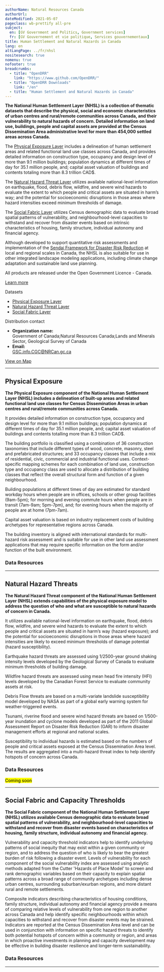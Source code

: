 ```yaml
---
authorName: Natural Resources Canada
authorUrl:
dateModified: 2021-05-07
pageclass: wb-prettify all-pre
subject:
  en: [GV Government and Politics, Government services]
  fr: [GV Gouvernement et vie politique, Services gouvernementaux]
title: Human Settlement and Natural Hazards in Canada
lang: en
altLangPage: ../fr/nhsl
nositesearch: true
nomenu: true
nofooter: true
breadcrumbs:
  - title: "OpenDRR"
    link: "https://www.github.com/OpenDRR/"
  - title: "OpenDRR Downloads"
    link: "/en"
  - title: "Human Settlement and Natural Hazards in Canada"
---
```

<p><strong>The National Human Settlement Layer (NHSL) is a collection of thematic datasets that describe the physical, social and economic characteristics of urban centres and rural/remote communities across Canada, and their vulnerability to natural hazards of concern.  Detailed information on land use, buildings, people and capital assets are provided at the Census Dissemination Area administrative level for more than 454,000 settled areas across Canada.</strong></p>

<div class="row">
  <div class="col-md-8">
    <p>The <a href='#physical_exposure'>Physical Exposure Layer</a> includes a delineation of human settlement areas and related functional land use classes across Canada, and provides detailed information on construction type, occupancy and design level of more than 9.1 million buildings; population dynamics at different times of day for 35.1 million people, and; capital asset valuation of buildings and contents totaling more than 8.3 trillion CAD$.</p>
    <p>The <a href='#hazard_threat'>Natural Hazard Threat Layer</a> utilizes available national-level information on earthquake, flood, debris flow, wildfire, and severe wind hazards to evaluate the extent to which people and critical assets are situated in harm’s way; and the potential for socioeconomic disruptions in those areas where hazard intensities exceed minimum thresholds of damage.</p>
    <p>The <a href='#social_fabric'>Social Fabric Layer</a> utilizes Census demographic data to evaluate broad spatial patterns of vulnerability, and neighbourhood-level capacities to withstand and recover from disaster events based on intrinsic characteristics of housing, family structure, individual autonomy and financial agency.</p>
    <!-- <p style="text-align:justify;">The <a href='#risk_dynamics'>Risk Dynamics Layer</a> utilizes information on population growth and land use change since 1975 to evaluate how evolving patterns of urbanization are contributing to escalating profiles of natural risk over time across Canada.</p> -->
    <p>Although developed to support quantitative risk assessments and implementation of the <a href="https://www.undrr.org/publication/sendai-framework-disaster-risk-reduction-2015-2030">Sendai Framework for Disaster Risk Reduction</a> at local and regional scales in Canada, the NHSL is also suitable for use in other integrated landscape modeling applications, including climate change adaptation and sustainable land use planning.</p>
    <section class="jumbotron">
      <p>All products are released under the Open Government Licence - Canada.</p>
      <p><a href="https://open.canada.ca/en/open-government-licence-canada" class="btn btn-info btn-lg" role="button">Learn more</a></p>
    </section>
  </div>
  <div class="col-md-4">
    <div class="panel panel-primary mrgn-tp-sm">
      <div class="panel-heading">
        <div class="panel-title">Datasets</div>
      </div>
      <ul class="list-group">
        <li class="list-group-item">
          <a href='#physical_exposure'>Physical Exposure Layer</a>
        </li>
        <li class="list-group-item">
          <a href='#hazard_threat'>Natural Hazard Threat Layer</a>
        </li>
        <li class="list-group-item">
          <a href='#social_fabric'>Social Fabric Layer</a>
        </li>
        <!-- <li class="list-group-item">
          <a href='#risk_dynamics'>Risk Dynamics Layer</a>
        </li> -->
      </ul>
    </div>
    <div class="panel panel-primary">
      <div class="panel-heading">
        <div class="panel-title">Distribution contact</div>
      </div>
      <ul class="list-group">
        <li class="list-group-item">
          <b>Organization name:</b><br>
          Government of Canada;Natural Resources Canada;Lands and Minerals Sector, Geological Survey of Canada
        </li>
        <li class="list-group-item">
          <b>Email:</b><br>
          <a href="mailto:GSC.info.CGC@NRCan.gc.ca">GSC.info.CGC@NRCan.gc.ca</a>
        </li>
      </ul>
    </div>
    <div class=""><a href="nhsl_map.html" class="btn btn-primary mrgn-tp-xl btn-block btn-lg" role="button"> View on Map </a></div>
  </div>
</div>

<hr>

<a name="physical_exposure"></a>

## Physical Exposure

<p><strong>The Physical Exposure component of the National Human Settlement Layer (NHSL) includes a delineation of built-up areas and related functional land use classes for Census Dissemination Areas in urban centres and rural/remote communities across Canada.</strong></p>

<p>It provides detailed information on construction type, occupancy and design level for more than 9.1 million buildings; population dynamics at different times of day for 35.1 million people, and; capital asset valuation of buildings and contents totalling more than 8.3 trillion CAD$.</p>

<p>The building portfolio is classified using a combination of 36 construction taxonomies that include different types of wood, concrete, masonry, steel and prefabricated structures; and 33 occupancy classes that include a mix of residential, civic, commercial and industrial functional uses.  Context-specific mapping schemes for each combination of land use, construction type and occupancy class are used to allocate a distribution of building classes that reflect the overall structural form and function of a given neighbourhood.</p>

<p>Building populations at different times of day are estimated for standard workday hours when people are in offices, schools or other group facilities (9am-5pm); for morning and evening commute hours when people are in transit (7am-9am; 5pm-7pm), and; for evening hours when the majority of people are at home (7pm-7am).</p>

<p>Capital asset valuation is based on industry replacement costs of building archetypes for representative regions across Canada.</p>

<p>The building inventory is aligned with international standards for multi-hazard risk assessment and is suitable for use in other land use assessment applications that may require specific information on the form and/or function of the built environment.</p>

### Data Resources

<div id="nhsl_physical_exposure_all_indicators"></div>

<hr>

<a name="hazard_threat"></a>

## Natural Hazard Threats

<p><strong>The Natural Hazard Threat component of the National Human Settlement Layer (NHSL) extends capabilities of the physical exposure model to address the question of who and what are susceptible to natural hazards of concern in Canada.</strong></p>

<p>It utilizes available national-level information on earthquake, flood, debris flow, wildfire, and severe wind hazards to evaluate the extent to which people and critical assets are situated in harm’s way (hazard exposure); and the potential for socioeconomic disruptions in those areas where hazard intensities are likely to exceed minimum thresholds of damage potential (hazard susceptibility).</p>

<p>Earthquake hazard threats are assessed using 1/2500-year ground shaking intensity levels developed by the Geological Survey of Canada to evaluate minimum thresholds of building damage.</p>

<p>Wildfire hazard threats are assessed using mean head fire intensity (HFI) levels developed by the Canadian Forest Service to evaluate community assets at risk.</p>

<p>Debris Flow threats are based on a multi-variate landslide susceptibility model developed by NASA as part of a global early warning system for weather-triggered events.</p>

<p>Tsunami, riverine flood and severe wind hazard threats are based on 1/500-year inundation and cyclone models developed as part of the 2011 Global Assessment Report on Disaster Risk Reduction (GAR) to inform disaster management efforts at regional and national scales.</p>

<p>Susceptibility to individual hazards is estimated based on the numbers of people and critical assets exposed at the Census Dissemination Area level. The results are aggregated into a multi-hazard threat index to help identify hotspots of concern across Canada.</p>

### Data Resources

<mark>Coming soon</mark>

<div id="nhsl_hazard_threat_all_indicators" class="hidden"></div>

<hr>

<a name="social_fabric"></a>

## Social Fabric and Capacity Thresholds

<p><strong>The Social Fabric component of the National Human Settlement Layer (NHSL) utilizes available Census demographic data to evaluate broad spatial patterns of vulnerability, and neighbourhood-level capacities to withstand and recover from disaster events based on characteristics of housing, family structure, individual autonomy and financial agency.</strong></p>

<p>Vulnerability and capacity threshold indicators help to identify underlying patterns of social inequity that may exist within a given community or region, and to address the question of who is likely to bear the greatest burden of risk following a disaster event. Levels of vulnerability for each component of the social vulnerability index are assessed using analytic methods adapted from the Cutter 'Hazards of Place Model' to screen and rank demographic variables based on their capacity to explain spatial patterns across a broad range of community archetypes including dense urban centres, surrounding suburban/exurban regions, and more distant rural and remote settlements.</p>

<p>Composite indicators describing characteristics of housing conditions, family structure, individual autonomy and financial agency provide a means of comparing relative levels of vulnerability from one region to another across Canada and help identify specific neighbourhoods within which capacities to withstand and recover from disaster events may be strained. Indicators are reported at the Census Dissemination Area level and can be used in conjunction with information on specific hazard threats to identify both potential hotspots of concern within a community or region, and areas in which proactive investments in planning and capacity development may be effective in building disaster resilience and longer-term sustainability.</p>

### Data Resources

<div id="nhsl_social_fabric_all_indicators"></div>

<hr>

<div style="display:none">
<a name="risk_dynamics"></a>

## Risk Dynamics

<p><strong>The Risk Dynamics component of the National Human Settlement Layer (NHSL) builds on remote sensing analysis and spatial modeling carried out by the European Commission Joint Research Centre (JRC) as part of a global study of evolving human settlement patterns and their influence on disaster risk and sustainable development (GHSL).</strong></p>

<p>High-resolution population grids (250m) and land use classification models at decadal intervals (1975, 1990, 2000 and 2015) provide a framework for evaluating the extent to which human settlements are changing in terms of both density and spatial patterns of urbanization. These framework datasets are combined with available national assessments of earthquake, tsunami, flood, debris flow, wildfire and cyclone hazards to help make evident how population growth and evolving patterns of land use change over the past 40 years are contributing to escalating profiles of natural hazard risk in Canada.</p>

<p>Indicators of physical exposure and hazard susceptibility are reported using the 250m GHSL population grid mesh for each time epochs. Outputs of this study complement a global assessment of exposure to natural hazards carried out by the JRC as part of the 2017 Atlas of the Human Planet and provide additional insights to inform local and regional disaster resilience planning efforts across Canada.</p>

### Data Resources

<div id="nhsl_risk_dynamics_all_indicators"></div>

</div>

<script src="https://code.jquery.com/jquery-1.12.2.min.js"
        integrity="sha256-lZFHibXzMHo3GGeehn1hudTAP3Sc0uKXBXAzHX1sjtk=" crossorigin="anonymous"></script>
<script>

  var config = JSON.stringify({{site.data.metadata | jsonify }}),
      metadata = JSON.parse( config ),
      layers = [ 'nhsl_risk_dynamics_all_indicators', 'nhsl_social_fabric_all_indicators', 'nhsl_physical_exposure_all_indicators', 'nhsl_hazard_threat_all_indicators'],
      header = '<tr> \
          <th scope="col" class="col-sm-6">{% if page.lang == 'en' %}Resource Name{% endif %} {% if page.lang == 'fr' %}Nom de la ressource{% endif %}</th> \
          <th scope="col" class="col-sm-2 hidden-xs">{% if page.lang == 'en' %}Resource Type{% endif %} {% if page.lang == 'fr' %}Type de ressource{% endif %}</th> \
          <th scope="col"class="col-sm-2">Format</th> \
          <th scope="col" class="col-sm-1">{% if page.lang == 'en' %}Links{% endif %} {% if page.lang == 'fr' %}Liens{% endif %}</th> \
      </tr>';

      for ( l in layers ) {

        let id = layers[l];

        for ( d in metadata.datasets ) {

            let dataset = metadata.datasets[ d ];

            if ( id.includes( dataset.id ) ) {

              map_resources = dataset.resources;

              let resrcs = "",
                  resrcs_prov = "";

              for ( res in map_resources ) {

                  let r = map_resources[res];

                  if ( r.language.indexOf( "en" ) === -1 ) {
                    continue;
                  }

                  let lang = r.language == "en" ? "English" : "French";
                  let btntxt = "{{page.lang}}" == "en" ? "Access" : "Accès";
                  let download_link = r.link.indexOf( "http" ) === -1 ? '{{site.download_baseurl}}/{{site.release_tag}}/' + r.link.split('/').pop() : r.link;

                  if ( r.region === 'ca' ) {
                      resrcs += '<tr><td>' + r.name + '</td><td class="hidden-xs">' + r.type + '</td><td><span class="label ' + r.format + '">' + r.format + '</td><td><a href="' + download_link + '" class="btn btn-primary">' + btntxt + '</a></td></tr>';
                  }
                  else {
                    resrcs_prov += '<tr class="' + r.region + '"><td>' + r.name + '</td><td class="hidden-xs">' + r.type + '</td><td><span class="label ' + r.format + '">' + r.format + '</td><td><a href="' + download_link + '" class="btn btn-primary">' + btntxt + '</a></td></tr>';
                  }
              }

              let i = id;

              let select = '<div class="row"><div class="col-md-12 mrgn-bttm-lg"><form class="form-inline" role="form" method="get" action="#"><div class="form-group"><label for="select-rgn-' + id + '" class="control-label mrgn-rght-lg">{% if page.lang == 'en' %}Select region: {% endif %} {% if page.lang == 'fr' %}Sélectionner la région{% endif %}</label><select id="select-rgn-' + id + '" class="select-rgn form-control"> \
                  <option></option> \
                  <option value="ab">{% if page.lang == 'en' %}Alberta{% endif %} {% if page.lang == 'fr' %}Alberta{% endif %}</option> \
                  <option value="bc">{% if page.lang == 'en' %}British Columbia{% endif %} {% if page.lang == 'fr' %}Colombie Britannique{% endif %}</option> \
                  <option value="nl">{% if page.lang == 'en' %}Newfoundland and Labrador{% endif %} {% if page.lang == 'fr' %}Terre Neuve et Labrador{% endif %}</option> \
                  <option value="pe">{% if page.lang == 'en' %}Prince Edward Island{% endif %} {% if page.lang == 'fr' %}Île du Prince Édouard{% endif %}</option> \
                  <option value="ns">{% if page.lang == 'en' %}Nova Scotia{% endif %} {% if page.lang == 'fr' %}Nouvelle-Écosse{% endif %}</option> \
                  <option value="nb">{% if page.lang == 'en' %}New Brunswick{% endif %} {% if page.lang == 'fr' %}Nouveau Brunswick{% endif %}</option> \
                  <option value="qc">{% if page.lang == 'en' %}Quebec{% endif %} {% if page.lang == 'fr' %}Quebec{% endif %}</option> \
                  <option value="on">{% if page.lang == 'en' %}Ontario{% endif %} {% if page.lang == 'fr' %}Ontario{% endif %}</option> \
                  <option value="mb">{% if page.lang == 'en' %}Manitoba{% endif %} {% if page.lang == 'fr' %}Manitoba{% endif %}</option> \
                  <option value="sk">{% if page.lang == 'en' %}Saskatchewan{% endif %} {% if page.lang == 'fr' %}Saskatchewan{% endif %}</option> \
                  <option value="yt">{% if page.lang == 'en' %}Yukon{% endif %} {% if page.lang == 'fr' %}Yukon{% endif %}</option> \
                  <option value="nt">{% if page.lang == 'en' %}Northwest Territories{% endif %} {% if page.lang == 'fr' %}Territoires du Nord-Ouest{% endif %}</option> \
                  <option value="nu">{% if page.lang == 'en' %}Nunavut{% endif %} {% if page.lang == 'fr' %}Nunavut{% endif %}</option> \
                </select></div></form></div></div>'

              $( "#" + i ).append('<h4>{% if page.lang == 'en' %}National Scale{% endif %} {% if page.lang == 'fr' %}Échelle nationale{% endif %}</h4><table class="table table-striped table-responsive"><tbody>' + header + resrcs + '</tbody></table>' );

              $( "#" + i ).append(
                '<h4>{% if page.lang == 'en' %}Regional Scale{% endif %} {% if page.lang == 'fr' %}Échelle régionale{% endif %}</h4>' + select + '<div class="row"><div class="col-md-12"><table class="rgn table table-striped table-responsive"><tbody>' + header + resrcs_prov + '</tbody></table></div></div>' );

              $( ".ab, .bc, .mb, .ns, .nl, .qc, .on, .nu, .yt, .nt, .sk, .pe, .nb, .rgn" ).hide();

              $( '#select-rgn-' + id ).on( 'change', function() {
                $( ".ab, .bc, .mb, .ns, .nl, .qc, .on, .nu, .yt, .nt, .sk, .pe, .nb, .rgn" ).hide();

                $("select").val( $( this ).val() );

                if ( $( this ).val() ) {
                  let p = '.' + $( this ).val() + ', .rgn';
                  $( p ).fadeIn();
                }
              });

              break;
          }
        }
      }

</script>

<style>

.GPKG {
  color: #083c6c;
  background-color: #e8f2f4;
}

.ESRI.REST {
  color: #278400;
  background-color: #d8eeca;
}

.EXCEL {
  color: #f90;
  background-color: #f9f4d4;
}
</style>

